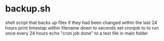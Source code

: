# backup.sh

shell script that backs up files if they had been changed within the last 24 hours
print timestap within filename down to seconds
set cronjob to to run once every 24 hours
echo "cron job done" to a text file in main folder
